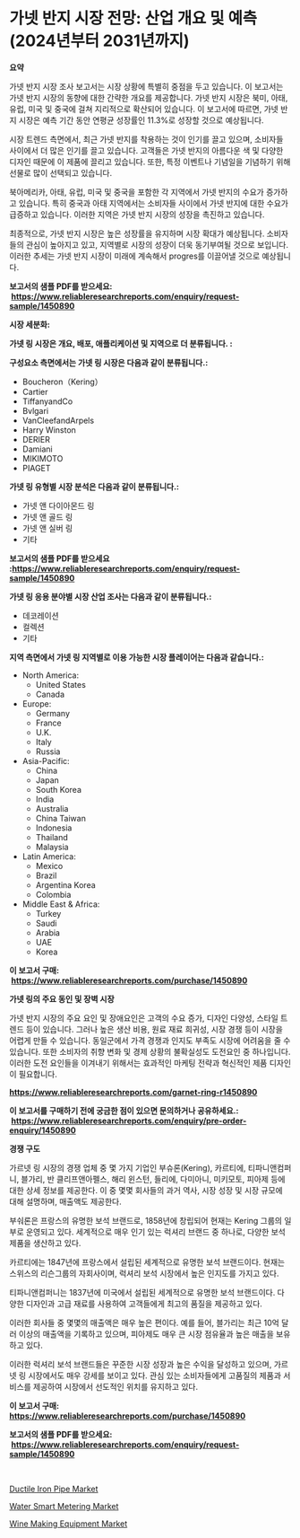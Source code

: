 <p><h1>가넷 반지 시장 전망: 산업 개요 및 예측 (2024년부터 2031년까지)</h1></p><p><strong>요약</strong></p>
<p><p>가넷 반지 시장 조사 보고서는 시장 상황에 특별히 중점을 두고 있습니다. 이 보고서는 가넷 반지 시장의 동향에 대한 간략한 개요를 제공합니다. 가넷 반지 시장은 북미, 아태, 유럽, 미국 및 중국에 걸쳐 지리적으로 확산되어 있습니다. 이 보고서에 따르면, 가넷 반지 시장은 예측 기간 동안 연평균 성장률인 11.3%로 성장할 것으로 예상됩니다.</p><p>시장 트렌드 측면에서, 최근 가넷 반지를 착용하는 것이 인기를 끌고 있으며, 소비자들 사이에서 더 많은 인기를 끌고 있습니다. 고객들은 가넷 반지의 아름다운 색 및 다양한 디자인 때문에 이 제품에 끌리고 있습니다. 또한, 특정 이벤트나 기념일을 기념하기 위해 선물로 많이 선택되고 있습니다.</p><p>북아메리카, 아태, 유럽, 미국 및 중국을 포함한 각 지역에서 가넷 반지의 수요가 증가하고 있습니다. 특히 중국과 아태 지역에서는 소비자들 사이에서 가넷 반지에 대한 수요가 급증하고 있습니다. 이러한 지역은 가넷 반지 시장의 성장을 촉진하고 있습니다.</p><p>최종적으로, 가넷 반지 시장은 높은 성장률을 유지하며 시장 확대가 예상됩니다. 소비자들의 관심이 높아지고 있고, 지역별로 시장의 성장이 더욱 동기부여될 것으로 보입니다. 이러한 추세는 가넷 반지 시장이 미래에 계속해서 progres를 이끌어낼 것으로 예상됩니다.</p></p>
<p><strong>보고서의 샘플 PDF를 받으세요: &nbsp;<a href="https://www.reliableresearchreports.com/enquiry/request-sample/1450890">https://www.reliableresearchreports.com/enquiry/request-sample/1450890</a></strong></p>
<p><strong>시장 세분화:</strong></p>
<p><strong> 가넷 링 시장은 개요, 배포, 애플리케이션 및 지역으로 더 분류됩니다. :</strong></p>
<p><strong>구성요소 측면에서는 가넷 링 시장은 다음과 같이 분류됩니다.:</strong></p>
<p><ul><li>Boucheron（Kering）</li><li>Cartier</li><li>TiffanyandCo</li><li>Bvlgari</li><li>VanCleefandArpels</li><li>Harry Winston</li><li>DERIER</li><li>Damiani</li><li>MIKIMOTO</li><li>PIAGET</li></ul></p>
<p><strong> 가넷 링 유형별 시장 분석은 다음과 같이 분류됩니다.:</strong></p>
<p><ul><li>가넷 앤 다이아몬드 링</li><li>가넷 앤 골드 링</li><li>가넷 앤 실버 링</li><li>기타</li></ul></p>
<p><strong>보고서의 샘플 PDF를 받으세요 :<a href="https://www.reliableresearchreports.com/enquiry/request-sample/1450890">https://www.reliableresearchreports.com/enquiry/request-sample/1450890</a></strong></p>
<p><strong> 가넷 링 응용 분야별 시장 산업 조사는 다음과 같이 분류됩니다.:</strong></p>
<p><ul><li>데코레이션</li><li>컬렉션</li><li>기타</li></ul></p>
<p><strong>지역 측면에서 가넷 링 지역별로 이용 가능한 시장 플레이어는 다음과 같습니다.:</strong></p>
<p><ul>
    <li>
        North America:
        <ul>
            <li>United States</li>
            <li>Canada</li>
        </ul>
    </li>
    <li>
        Europe:
        <ul>
            <li>Germany</li>
            <li>France</li>
            <li>U.K.</li>
            <li>Italy</li>
            <li>Russia</li>
        </ul>
    </li>
    <li>
        Asia-Pacific:
        <ul>
            <li>China</li>
            <li>Japan</li>
            <li>South Korea</li>
            <li>India</li>
            <li>Australia</li>
            <li>China Taiwan</li>
            <li>Indonesia</li>
            <li>Thailand</li>
            <li>Malaysia</li>
        </ul>
    </li>
    <li>
        Latin America:
        <ul>
            <li>Mexico</li>
            <li>Brazil</li>
            <li>Argentina Korea</li>
            <li>Colombia</li>
        </ul>
    </li>
    <li>
        Middle East & Africa:
        <ul>
            <li>Turkey</li>
            <li>Saudi</li>
            <li>Arabia</li>
            <li>UAE</li>
            <li>Korea</li>
        </ul>
    </li>
    </ul></p>
<p><strong>이 보고서 구매: &nbsp;<a href="https://www.reliableresearchreports.com/purchase/1450890">https://www.reliableresearchreports.com/purchase/1450890</a></strong></p>
<p><strong>가넷 링의 주요 동인 및 장벽 시장</strong></p>
<p><p>가넷 반지 시장의 주요 요인 및 장애요인은 고객의 수요 증가, 디자인 다양성, 스타일 트렌드 등이 있습니다. 그러나 높은 생산 비용, 원료 재료 희귀성, 시장 경쟁 등이 시장을 어렵게 만들 수 있습니다. 동일군에서 가격 경쟁과 인지도 부족도 시장에 어려움을 줄 수 있습니다. 또한 소비자의 취향 변화 및 경제 상황의 불확실성도 도전요인 중 하나입니다. 이러한 도전 요인들을 이겨내기 위해서는 효과적인 마케팅 전략과 혁신적인 제품 디자인이 필요합니다.</p></p>
<p><strong><a href="https://www.reliableresearchreports.com/garnet-ring-r1450890">https://www.reliableresearchreports.com/garnet-ring-r1450890</a></strong></p>
<p><strong>이 보고서를 구매하기 전에 궁금한 점이 있으면 문의하거나 공유하세요.: &nbsp;<a href="https://www.reliableresearchreports.com/enquiry/pre-order-enquiry/1450890">https://www.reliableresearchreports.com/enquiry/pre-order-enquiry/1450890</a></strong></p>
<p><strong>경쟁 구도</strong></p>
<p><p>가르넷 링 시장의 경쟁 업체 중 몇 가지 기업인 부슈론(Kering), 카르티에, 티파니앤컴퍼니, 블가리, 반 클리프앤아펠스, 해리 윈스턴, 들리에, 다미아니, 미키모토, 피아제 등에 대한 상세 정보를 제공한다. 이 중 몇몇 회사들의 과거 역사, 시장 성장 및 시장 규모에 대해 설명하며, 매출액도 제공한다.</p><p>부숴론은 프랑스의 유명한 보석 브랜드로, 1858년에 창립되어 현재는 Kering 그룹의 일부로 운영되고 있다. 세계적으로 매우 인기 있는 럭셔리 브랜드 중 하나로, 다양한 보석 제품을 생산하고 있다.</p><p>카르티에는 1847년에 프랑스에서 설립된 세계적으로 유명한 보석 브랜드이다. 현재는 스위스의 리슨그룹의 자회사이며, 럭셔리 보석 시장에서 높은 인지도를 가지고 있다.</p><p>티파니앤컴퍼니는 1837년에 미국에서 설립된 세계적으로 유명한 보석 브랜드이다. 다양한 디자인과 고급 재료를 사용하여 고객들에게 최고의 품질을 제공하고 있다.</p><p>이러한 회사들 중 몇몇의 매출액은 매우 높은 편이다. 예를 들어, 블가리는 최근 10억 달러 이상의 매출액을 기록하고 있으며, 피아제도 매우 큰 시장 점유율과 높은 매출을 보유하고 있다.</p><p>이러한 럭셔리 보석 브랜드들은 꾸준한 시장 성장과 높은 수익을 달성하고 있으며, 가르넷 링 시장에서도 매우 강세를 보이고 있다. 관심 있는 소비자들에게 고품질의 제품과 서비스를 제공하여 시장에서 선도적인 위치를 유지하고 있다.</p></p>
<p><strong>이 보고서 구매: &nbsp; <a href="https://www.reliableresearchreports.com/purchase/1450890">https://www.reliableresearchreports.com/purchase/1450890</a></strong></p>
<p><strong>보고서의 샘플 PDF를 받으세요: &nbsp;<a href="https://www.reliableresearchreports.com/enquiry/request-sample/1450890">https://www.reliableresearchreports.com/enquiry/request-sample/1450890</a></strong><strong></strong></p>
<p>&nbsp;</p>
<p><p><a href="https://military-diascia-e68.notion.site/Ductile-Iron-Pipe-Market-Dynamics-2024-2031-Also-about-Its-Market-Trends-Projections-and-Opportun-bb4dd2727b8944bba9fb3c51d66b3dcf">Ductile Iron Pipe Market</a></p><p><a href="https://github.com/peachesmcdowel1/Market-Research-Report-List-2/blob/main/water-smart-metering-market.md">Water Smart Metering Market</a></p><p><a href="https://github.com/edytherolanlouisejk1miz0wig/Market-Research-Report-List-2/blob/main/wine-making-equipment-market.md">Wine Making Equipment Market</a></p></p>